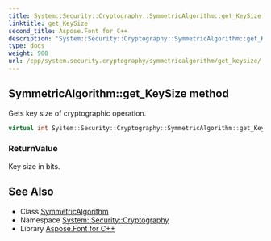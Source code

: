 ```yaml
---
title: System::Security::Cryptography::SymmetricAlgorithm::get_KeySize method
linktitle: get_KeySize
second_title: Aspose.Font for C++
description: 'System::Security::Cryptography::SymmetricAlgorithm::get_KeySize method. Gets key size of cryptographic operation in C++.'
type: docs
weight: 900
url: /cpp/system.security.cryptography/symmetricalgorithm/get_keysize/
---
```

## SymmetricAlgorithm::get_KeySize method


Gets key size of cryptographic operation.

```cpp
virtual int System::Security::Cryptography::SymmetricAlgorithm::get_KeySize()
```


### ReturnValue

Key size in bits.

## See Also

* Class [SymmetricAlgorithm](../)
* Namespace [System::Security::Cryptography](../../)
* Library [Aspose.Font for C++](../../../)
